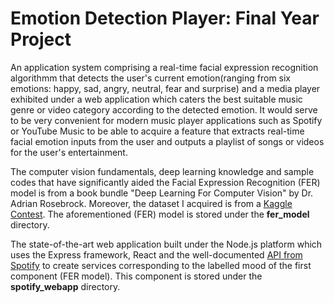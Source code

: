 # Emotion Detection Player: Final Year Project

An application system comprising a real-time facial expression recognition algorithmm that detects the user's current emotion(ranging from six emotions: happy, sad, angry, neutral, fear and surprise) and a media player exhibited under a web application which caters the best suitable music genre or video category according to the detected emotion.
It would serve to be very convenient for modern music player applications such as Spotify or YouTube Music to be able to acquire a feature that extracts real-time facial emotion inputs from the user and outputs a playlist of songs or videos for the user's entertainment.

The computer vision fundamentals, deep learning knowledge and sample codes that have significantly aided the Facial Expression Recognition (FER) model is from a book bundle "Deep Learning For Computer Vision" by Dr. Adrian Rosebrock. Moreover, the dataset I acquired is from a [Kaggle Contest](https://www.kaggle.com/c/challenges-in-representation-learning-facial-expression-recognition-challenge/data). The aforementioned (FER) model is stored under the **fer_model** directory.


The state-of-the-art web application built under the Node.js platform which uses the Express framework, React and the well-documented [API from Spotify](https://developer.spotify.com/documentation/web-api/) to create services corresponding to the labelled mood of the first component (FER model). This component is stored under the **spotify_webapp** directory.
